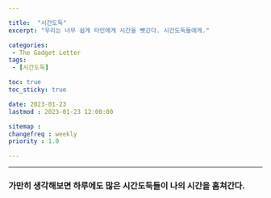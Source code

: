 ```yaml
---

title:  "시간도둑"
excerpt: "우리는 너무 쉽게 타인에게 시간을 뺏긴다. 시간도둑들에게."

categories:
 - The Gadget Letter
tags:
 - [시간도둑]

toc: true
toc_sticky: true

date: 2023-01-23
lastmod : 2023-01-23 12:00:00

sitemap :
changefreq : weekly
priority : 1.0

---
```

---
### 가만히 생각해보면 하루에도 많은 시간도둑들이 나의 시간을 훔쳐간다.